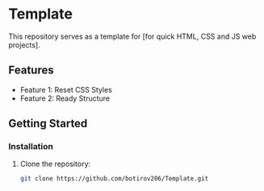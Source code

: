 # Template

This repository serves as a template for [for quick HTML, CSS and JS web projects].

## Features

- Feature 1: Reset CSS Styles
- Feature 2: Ready Structure

## Getting Started

### Installation

1. Clone the repository:
   ```bash
   git clone https://github.com/botirov206/Template.git

